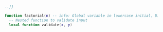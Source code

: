 ```lua spec/data/src/diagnostics.lua:9-13
--]]

function factorial(n) -- info: Global variable in lowercase initial, Did you miss `local` or misspell it?
  -- Nested function to validate input
  local function validate(x, y)
```
